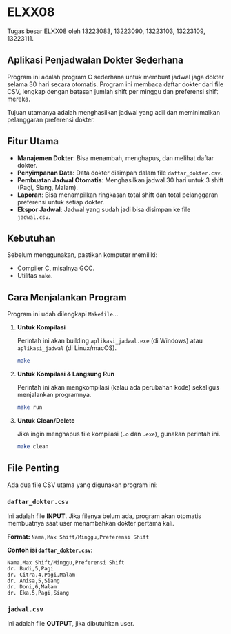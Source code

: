 # ELXX08

Tugas besar ELXX08 oleh 13223083, 13223090, 13223103, 13223109, 13223111.

## Aplikasi Penjadwalan Dokter Sederhana

Program ini adalah program C sederhana untuk membuat jadwal jaga dokter selama 30 hari secara otomatis. Program ini membaca daftar dokter dari file CSV, lengkap dengan batasan jumlah shift per minggu dan preferensi shift mereka.

Tujuan utamanya adalah menghasilkan jadwal yang adil dan meminimalkan pelanggaran preferensi dokter.

## Fitur Utama

* **Manajemen Dokter**: Bisa menambah, menghapus, dan melihat daftar dokter.
* **Penyimpanan Data**: Data dokter disimpan dalam file `daftar_dokter.csv`.
* **Pembuatan Jadwal Otomatis**: Menghasilkan jadwal 30 hari untuk 3 shift (Pagi, Siang, Malam).
* **Laporan**: Bisa menampilkan ringkasan total shift dan total pelanggaran preferensi untuk setiap dokter.
* **Ekspor Jadwal**: Jadwal yang sudah jadi bisa disimpan ke file `jadwal.csv`.

## Kebutuhan

Sebelum menggunakan, pastikan komputer memiliki:

* Compiler C, misalnya GCC.
* Utilitas `make`.

## Cara Menjalankan Program

Program ini udah dilengkapi `Makefile`...

1.  **Untuk Kompilasi**

    Perintah ini akan building `aplikasi_jadwal.exe` (di Windows) atau `aplikasi_jadwal` (di Linux/macOS).

    ```bash
    make
    ```

2.  **Untuk Kompilasi & Langsung Run**

    Perintah ini akan mengkompilasi (kalau ada perubahan kode) sekaligus menjalankan programnya.

    ```bash
    make run
    ```

3.  **Untuk Clean/Delete**

    Jika ingin menghapus file kompilasi (`.o` dan `.exe`), gunakan perintah ini.

    ```bash
    make clean
    ```

## File Penting

Ada dua file CSV utama yang digunakan program ini:

### `daftar_dokter.csv`

Ini adalah file **INPUT**. Jika filenya belum ada, program akan otomatis membuatnya saat user menambahkan dokter pertama kali.

**Format:**
`Nama,Max Shift/Minggu,Preferensi Shift`

**Contoh isi `daftar_dokter.csv`:**

```csv
Nama,Max Shift/Minggu,Preferensi Shift
dr. Budi,5,Pagi
dr. Citra,4,Pagi,Malam
dr. Anisa,5,Siang
dr. Doni,6,Malam
dr. Eka,5,Pagi,Siang
```

### `jadwal.csv`

Ini adalah file **OUTPUT**, jika dibutuhkan user.